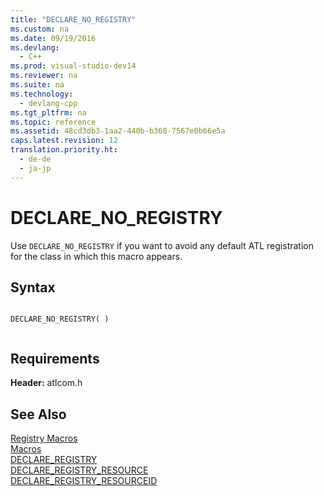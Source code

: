 ```yaml
---
title: "DECLARE_NO_REGISTRY"
ms.custom: na
ms.date: 09/19/2016
ms.devlang: 
  - C++
ms.prod: visual-studio-dev14
ms.reviewer: na
ms.suite: na
ms.technology: 
  - devlang-cpp
ms.tgt_pltfrm: na
ms.topic: reference
ms.assetid: 48cd3db3-1aa2-440b-b360-7567e0b66e5a
caps.latest.revision: 12
translation.priority.ht: 
  - de-de
  - ja-jp
---
```

# DECLARE_NO_REGISTRY
Use `DECLARE_NO_REGISTRY` if you want to avoid any default ATL registration for the class in which this macro appears.  
  
## Syntax  
  
```  
  
DECLARE_NO_REGISTRY( )  
  
```  
  
## Requirements  
 **Header:** atlcom.h  
  
## See Also  
 [Registry Macros](../vs140/Registry-Macros.md)   
 [Macros](../vs140/ATL-Macros.md)   
 [DECLARE_REGISTRY](../vs140/DECLARE_REGISTRY.md)   
 [DECLARE_REGISTRY_RESOURCE](../vs140/DECLARE_REGISTRY_RESOURCE.md)   
 [DECLARE_REGISTRY_RESOURCEID](../vs140/DECLARE_REGISTRY_RESOURCEID.md)